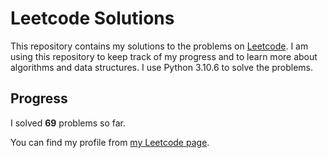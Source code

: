 # Leetcode Solutions

This repository contains my solutions to the problems on [Leetcode](https://leetcode.com/problemset/all/). I am using this repository to keep track of my progress and to learn more about algorithms and data structures. I use Python 3.10.6 to solve the problems.

## Progress

I solved **69** problems so far.

You can find my profile from [my Leetcode page](https://leetcode.com/taner_celikkiran/).
